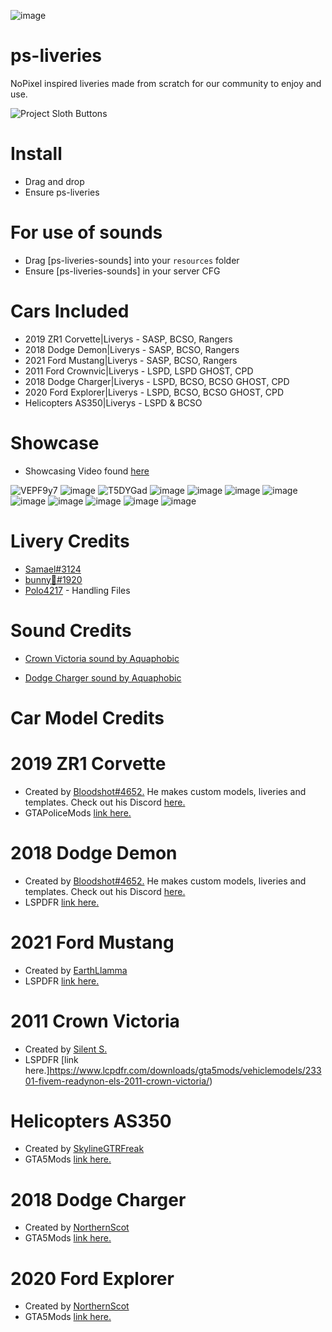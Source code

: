 ![image](https://user-images.githubusercontent.com/82112471/190289781-f36fb8c4-a98a-4792-9eb3-4b45d7adb1a4.png)

# ps-liveries
NoPixel inspired liveries made from scratch for our community to enjoy and use.

![Project Sloth Buttons](https://user-images.githubusercontent.com/91661118/169454003-488c8994-eec9-4b92-9b0c-f3a675be7d1b.png)

# Install
* Drag and drop
* Ensure ps-liveries

# For use of sounds
* Drag [ps-liveries-sounds] into your `resources` folder
* Ensure [ps-liveries-sounds] in your server CFG

# Cars Included
* 2019 ZR1 Corvette|Liverys - SASP, BCSO, Rangers
* 2018 Dodge Demon|Liverys - SASP, BCSO, Rangers
* 2021 Ford Mustang|Liverys - SASP, BCSO, Rangers
* 2011 Ford Crownvic|Liverys - LSPD, LSPD GHOST, CPD
* 2018 Dodge Charger|Liverys - LSPD, BCSO, BCSO GHOST, CPD
* 2020 Ford Explorer|Liverys - LSPD, BCSO, BCSO GHOST, CPD
* Helicopters AS350|Liverys - LSPD & BCSO


# Showcase
* Showcasing Video found [here](https://www.youtube.com/watch?v=gvi1P7psSWQ)

![VEPF9y7](https://user-images.githubusercontent.com/82112471/190525677-553eaa3b-a5da-44a9-abb1-59e410f59de8.jpg)
![image](https://user-images.githubusercontent.com/82112471/190526131-4f915832-df3b-4b2a-a7a8-b7dc6fc25974.png)
![T5DYGad](https://user-images.githubusercontent.com/82112471/190525908-17695b5c-ae78-455b-8e46-be186cf03242.jpg)
![image](https://user-images.githubusercontent.com/82112471/190526015-ab890b22-94bb-485a-b31f-3fa309b28b8e.png)
![image](https://user-images.githubusercontent.com/82112471/190290341-502d5181-4e55-4830-881a-099022015bb8.png)
![image](https://user-images.githubusercontent.com/82112471/190290347-eae30a19-dc9a-40c6-94aa-862d4ab96989.png)
![image](https://user-images.githubusercontent.com/82112471/190290360-1d6323fa-f13f-49ea-88f4-c3ebb183f929.png)
![image](https://user-images.githubusercontent.com/82112471/190290369-dad8a5fe-8a68-462e-88a9-f529b1b32f2c.png)
![image](https://user-images.githubusercontent.com/82112471/190290378-917ed8af-dd7d-449b-8bdc-d250afff16cb.png)
![image](https://cdn.discordapp.com/attachments/1019793471965503631/1030170977931378688/Picsart_22-10-13_13-30-31-938.png)
![image](https://cdn.discordapp.com/attachments/1019793471965503631/1031009840123883652/Screenshot_2342.png)
![image](https://user-images.githubusercontent.com/82112471/190290385-db2466c8-bc73-44a5-ba90-6349b72525f0.png)

# Livery Credits
* [Samael#3124](https://github.com/Luceeiy)
* [bunny🐇#1920](https://github.com/Bunny5578)
* [Polo4217](https://github.com/Polo4217) - Handling Files

# Sound Credits
* [Crown Victoria sound by Aquaphobic](https://www.gta5-mods.com/vehicles/ford-crown-victoria-4-6-modular-v8-engine-sound-oiv-add-on-fivem-sound)

* [Dodge Charger sound by Aquaphobic](https://www.gta5-mods.com/vehicles/dodge-charger-6-4-6-2sc-v8-engine-sound-oiv-add-on-fivem-sound)

# Car Model Credits
# 2019 ZR1 Corvette
* Created by [Bloodshot#4652.](https://discord.gg/eVUk88U) He makes custom models, liveries and templates. Check out his Discord [here.](https://discord.gg/eVUk88U)
* GTAPoliceMods [link here.](https://gtapolicemods.com/files/file/1314-non-els-2019-zr1-corvette-rb-bb-fivem-ready/)

# 2018 Dodge Demon
* Created by [Bloodshot#4652.](https://discord.gg/eVUk88U) He makes custom models, liveries and templates. Check out his Discord [here.](https://discord.gg/eVUk88U)
* LSPDFR [link here.](https://www.lcpdfr.com/downloads/gta5mods/vehiclemodels/38261-non-els-2018-dodge-demon-rb-bb-fivem-ready/)

# 2021 Ford Mustang
* Created by [EarthLlamma](https://discord.gg/WDZxBke)
* LSPDFR [link here.](https://www.lcpdfr.com/downloads/gta5mods/vehiclemodels/33618-non-els-2021-mach-1-mustang-rb-fivem-ready/)

# 2011 Crown Victoria
* Created by [Silent S.](https://www.lcpdfr.com/profile/378511-silent-s/)
* LSPDFR [link here.]https://www.lcpdfr.com/downloads/gta5mods/vehiclemodels/23301-fivem-readynon-els-2011-crown-victoria/)

# Helicopters AS350
* Created by [SkylineGTRFreak](https://www.gta5-mods.com/users/SkylineGTRFreak)
* GTA5Mods [link here.](https://www.gta5-mods.com/vehicles/as-350-ecureuil)

# 2018 Dodge Charger
* Created by [NorthernScot](https://www.gta5-mods.com/users/NorthernScot)
* GTA5Mods [link here.](https://www.gta5-mods.com/vehicles/2018-dodge-charger-r-b-liberty-ii#comments_tab)

# 2020 Ford Explorer
* Created by [NorthernScot](https://www.gta5-mods.com/users/NorthernScot)
* GTA5Mods [link here.](https://www.gta5-mods.com/vehicles/non-els-2020-ford-explorer)
